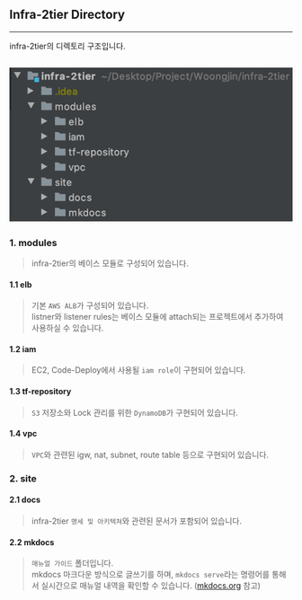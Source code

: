 ## Infra-2tier Directory
---
infra-2tier의 디렉토리 구조입니다.

![Screenshot](img/directory.png)
---
### 1. modules
>infra-2tier의 베이스 모듈로 구성되어 있습니다.  
#### 1.1 elb
>기본 `AWS ALB`가 구성되어 있습니다.  
>listner와 listener rules는 베이스 모듈에 attach되는 프로젝트에서 추가하여 사용하실 수 있습니다.  
#### 1.2 iam
>EC2, Code-Deploy에서 사용될 `iam role`이 구현되어 있습니다.  
#### 1.3 tf-repository
>`S3` 저장소와 Lock 관리를 위한 `DynamoDB`가 구현되어 있습니다.  
#### 1.4 vpc
>`VPC`와 관련된 igw, nat, subnet, route table 등으로 구현되어 있습니다.  
>
### 2. site
#### 2.1 docs
>infra-2tier `명세 및 아키텍쳐`와 관련된 문서가 포함되어 있습니다.  
#### 2.2 mkdocs
> `매뉴얼 가이드` 폴더입니다.  
> mkdocs 마크다운 방식으로 글쓰기를 하며, `mkdocs serve`라는 명령어를 통해서 실시간으로 매뉴얼 내역을 확인할 수 있습니다. ([mkdocs.org](https://www.mkdocs.org) 참고)  